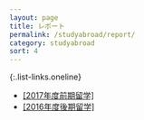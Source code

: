 ```yaml
---
layout: page
title: レポート
permalink: /studyabroad/report/
category: studyabroad
sort: 4
---
```


{:.list-links.oneline}
*   [[2017年度前期留学]](/studyabroad/report/20171174.html)
*   [[2016年度後期留学]](/studyabroad/report/20171180.html)
